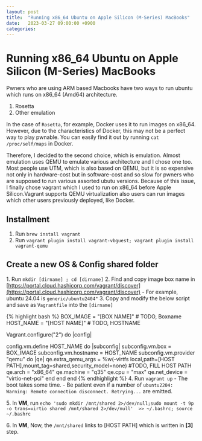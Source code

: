 ```yaml
---
layout: post
title:  "Running x86_64 Ubuntu on Apple Silicon (M-Series) MacBooks"
date:   2023-03-27 09:00:00 +0900
categories:
---
```


# Running x86_64 Ubuntu on Apple Silicon (M-Series) MacBooks

Pwners who are using ARM based Macbooks have two ways to run ubuntu which runs on x86_64 (Amd64) architecture.
1. Rosetta
2. Other emulation

In the case of `Rosetta`, for example, Docker uses it to run images on x86_64. However, due to the characteristics of Docker, this may not be a perfect way to play pwnable. You can easily find it out by running `cat /proc/self/maps` in Docker.

Therefore, I decided to the second choice, which is emulation. Almost emulation uses QEMU to emulate various architecture and I chose one too.
Most people use UTM, which is also based on QEMU, but it is so expensive not only in hardware-cost but in software-cost and so slow for pwners who are supposed to run various assorted ubutu versions.
Because of this issue, I finally chose vagrant which I used to run on x86_64 before Apple Silicon.Vagrant supports QEMU virtualization also users can run images which other users previously deployed, like Docker.

## Installment

1. Run `brew install vagrant`
2. Run `vagrant plugin install vagrant-vbguest; vagrant plugin install vagrant-qemu`

## Create a new OS & Config shared folder

1\. Run `mkdir [dirname] ; cd [dirname]`
2\. Find and copy image box name in [https://portal.cloud.hashicorp.com/vagrant/discover](https://portal.cloud.hashicorp.com/vagrant/discover)
    - For example, ubuntu 24.04 is `generic/ubuntu2404"`
3\. Copy and modify the below script and save as `Vagrantfile` into the `[dirname]`

{% highlight bash %}
BOX_IMAGE = "[BOX NAME]" # TODO, Boxname
HOST_NAME = "[HOST NAME]" # TODO, HOSTNAME

Vagrant.configure("2") do |config|

 config.vm.define HOST_NAME do |subconfig|
   subconfig.vm.box = BOX_IMAGE
   subconfig.vm.hostname = HOST_NAME
   subconfig.vm.provider "qemu" do |qe|
     qe.extra_qemu_args = %w(-virtfs local,path=[HOST PATH],mount_tag=shared,security_model=none) #TODO, FILL HOST PATH
     qe.arch = "x86_64"
     qe.machine = "q35"
     qe.cpu = "max"
     qe.net_device = "virtio-net-pci"
   end
 end
end
{% endhighlight %}
4\. Run `vagrant up`
    - The boot takes some time. 
    - Be patient even if a number of `ubuntu2204: Warning: Remote connection disconnect. Retrying...` are emitted.

5\. In **VM**, run  `echo 'sudo mkdir /mnt/shared 2>/dev/null;sudo mount -t 9p -o trans=virtio shared /mnt/shared 2>/dev/null'  >> ~/.bashrc; source ~/.bashrc`

6\. In **VM**, Now, the `/mnt/shared` links to [HOST PATH] which is written in **[3]** step.
